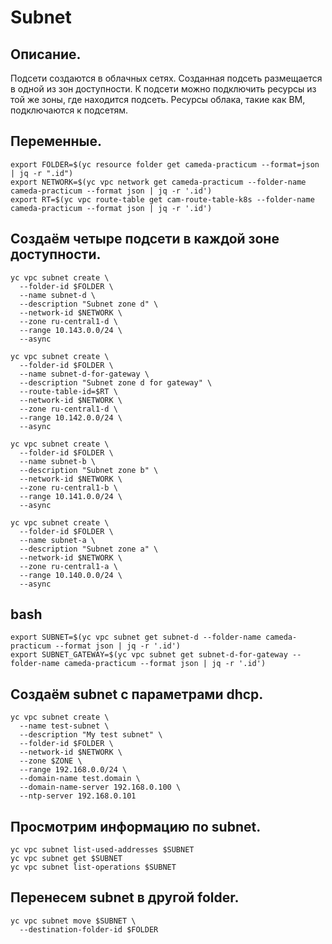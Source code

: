 # Subnet

## Описание.
Подсети создаются в облачных сетях. Созданная подсеть размещается в одной из зон доступности. К подсети можно подключить ресурсы из той же зоны, где находится подсеть.
Ресурсы облака, такие как ВМ, подключаются к подсетям.

## Переменные.
```
export FOLDER=$(yc resource folder get cameda-practicum --format=json | jq -r ".id")
export NETWORK=$(yc vpc network get cameda-practicum --folder-name cameda-practicum --format json | jq -r '.id')
export RT=$(yc vpc route-table get cam-route-table-k8s --folder-name cameda-practicum --format json | jq -r '.id')
```

## Создаём четыре подсети в каждой зоне доступности.
```
yc vpc subnet create \
  --folder-id $FOLDER \
  --name subnet-d \
  --description "Subnet zone d" \
  --network-id $NETWORK \
  --zone ru-central1-d \
  --range 10.143.0.0/24 \
  --async

yc vpc subnet create \
  --folder-id $FOLDER \
  --name subnet-d-for-gateway \
  --description "Subnet zone d for gateway" \
  --route-table-id=$RT \
  --network-id $NETWORK \
  --zone ru-central1-d \
  --range 10.142.0.0/24 \
  --async

yc vpc subnet create \
  --folder-id $FOLDER \
  --name subnet-b \
  --description "Subnet zone b" \
  --network-id $NETWORK \
  --zone ru-central1-b \
  --range 10.141.0.0/24 \
  --async

yc vpc subnet create \
  --folder-id $FOLDER \
  --name subnet-a \
  --description "Subnet zone a" \
  --network-id $NETWORK \
  --zone ru-central1-a \
  --range 10.140.0.0/24 \
  --async
```

## bash
```
export SUBNET=$(yc vpc subnet get subnet-d --folder-name cameda-practicum --format json | jq -r '.id')
export SUBNET_GATEWAY=$(yc vpc subnet get subnet-d-for-gateway --folder-name cameda-practicum --format json | jq -r '.id')
```

## Создаём subnet с параметрами dhcp.
```
yc vpc subnet create \
  --name test-subnet \
  --description "My test subnet" \
  --folder-id $FOLDER \
  --network-id $NETWORK \
  --zone $ZONE \
  --range 192.168.0.0/24 \
  --domain-name test.domain \
  --domain-name-server 192.168.0.100 \
  --ntp-server 192.168.0.101
```

## Просмотрим информацию по subnet.
```
yc vpc subnet list-used-addresses $SUBNET
yc vpc subnet get $SUBNET
yc vpc subnet list-operations $SUBNET
```

## Перенесем subnet в другой folder.
```
yc vpc subnet move $SUBNET \
  --destination-folder-id $FOLDER
```

